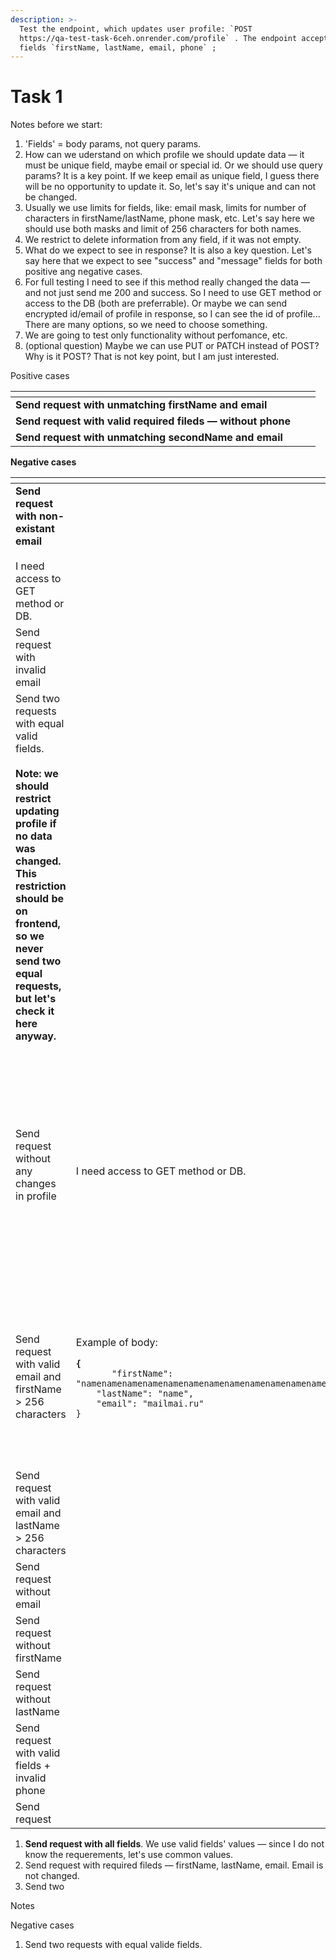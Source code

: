 ```yaml
---
description: >-
  Test the endpoint, which updates user profile: `POST
  https://qa-test-task-6ceh.onrender.com/profile` . The endpoint accepts the
  fields `firstName, lastName, email, phone` ;
---
```


# Task 1

Notes before we start:

1. 'Fields' = body params, not query params.
2. How can we uderstand on which profile we should update data — it must be unique field, maybe email or special id. Or we should use query params? It is a key point. If we keep email as unique field, I guess there will be no opportunity to update it. So, let's say it's unique and can not be changed.
3. Usually we use limits for fields, like: email mask, limits for number of characters in firstName/lastName, phone mask, etc. Let's say here we should use both masks and limit of 256 characters for both names.
4. We restrict to delete information from any field, if it was not empty.
5. What do we expect to see in response? It is also a key question. Let's say here that we expect to see  "success" and "message" fields for both positive ang negative cases.
6. For full testing I need to see if this method really changed the data — and not just send me 200 and success. So I need to use GET method or access to the DB (both are preferrable). Or maybe we can send encrypted id/email of profile in response, so I can see the id of profile... There are many options, so we need to choose something.
7. We are going to test only functionality without perfomance, etc.
8. (optional question) Maybe we can use PUT or PATCH instead of POST? Why is it POST? That is not key point, but I am just interested.

Positive cases

<table data-view="cards"><thead><tr><th></th><th></th><th></th></tr></thead><tbody><tr><td><strong>Send request with unmatching firstName and email</strong></td><td></td><td></td></tr><tr><td><strong>Send request with valid required fileds — without phone</strong></td><td></td><td></td></tr><tr><td><strong>Send request with unmatching secondName and email</strong></td><td></td><td></td></tr></tbody></table>

**Negative cases**

<table data-view="cards"><thead><tr><th></th><th></th><th></th><th></th></tr></thead><tbody><tr><td><strong>Send request with non-existant email</strong><br><br>I need access to GET method or DB.</td><td></td><td></td><td></td></tr><tr><td>Send request with invalid email</td><td></td><td></td><td></td></tr><tr><td>Send two requests with equal valid fields. <br><br><strong>Note: we should restrict updating profile if no data was changed. This restriction should be on frontend, so we never send two equal requests, but let's check it here anyway.</strong></td><td></td><td></td><td></td></tr><tr><td>Send request without any changes in profile</td><td><br>I need access to GET method or DB.</td><td><br><strong>Note: we should restrict updating profile if no data was changed. This restriction should be on frontend, so we never send a request without changes, but let's check it here anyway.</strong></td><td></td></tr><tr><td>Send request with valid email and firstName > 256 characters</td><td><p>Example of body:</p><pre><code><strong>{ 
</strong>       "firstName": "namenamenamenamenamenamenamenamenamenamenamenamenamenamenamenamenamenamenamenamenamenamenamenamenamenamenamenamenamenamenamenamenamenamenamevnamenamenamenamenamenamenamenamenamenamenamenamenamenamenamenamenamenamenamenamenamenamenamenamenamenamenamename",
    "lastName": "name",
    "email": "mailmai.ru"
}
</code></pre></td><td><p>What do we get in response:<br>200 OK </p><pre class="language-json"><code class="lang-json">{
    "success": true,
    "message": "Profile saved successfully"
}
</code></pre></td><td>What do we expect in response: status 4xx and message "too many character in firstName".</td></tr><tr><td>Send request with valid email and lastName > 256 characters</td><td></td><td></td><td></td></tr><tr><td>Send request without email</td><td></td><td></td><td></td></tr><tr><td>Send request without firstName</td><td></td><td></td><td></td></tr><tr><td>Send request without lastName</td><td></td><td></td><td></td></tr><tr><td>Send request with valid fields + invalid phone </td><td></td><td></td><td></td></tr><tr><td>Send request </td><td></td><td></td><td></td></tr></tbody></table>

1. **Send request with all fields**. We use valid fields' values — since I do not know the requerements, let's use common values.
2. Send request with required fileds — firstName, lastName, email. Email is not changed.&#x20;
3. Send two&#x20;

Notes

Negative cases

1. Send two requests with equal valide fields.&#x20;
